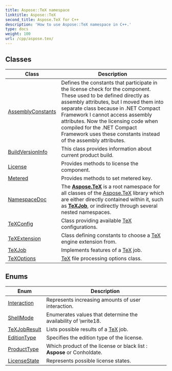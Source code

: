 ```yaml
---
title: Aspose::TeX namespace
linktitle: Aspose::TeX
second_title: Aspose.TeX for C++
description: 'How to use Aspose::TeX namespace in C++.'
type: docs
weight: 100
url: /cpp/aspose.tex/
---
```




## Classes

| Class | Description |
| --- | --- |
| [AssemblyConstants](./assemblyconstants/) | Defines the constants that participate in the license check for the component. These used to be defined directly as assembly attributes, but I moved them into separate class because in .NET Compact Framework I cannot access assembly attributes. Now the licensing code when compiled for the .NET Compact Framework uses these constants instead of the assembly attributes. |
| [BuildVersionInfo](./buildversioninfo/) | This class provides information about current product build. |
| [License](./license/) | Provides methods to license the component. |
| [Metered](./metered/) | Provides methods to set metered key. |
| [NamespaceDoc](./namespacedoc/) | The **[Aspose.TeX](./)** is a root namespace for all classes of the [Aspose.TeX](./) library which are either directly contained within it, such as **[TeXJob](./texjob/)**, or indirectly through several nested namespaces. |
| [TeXConfig](./texconfig/) | Class providing available [TeX](./) configurations. |
| [TeXExtension](./texextension/) | Class defining constants to choose a [TeX](./) engine extension from. |
| [TeXJob](./texjob/) | Implements features of a [TeX](./) job. |
| [TeXOptions](./texoptions/) | [TeX](./) file processing options class. |
## Enums

| Enum | Description |
| --- | --- |
| [Interaction](./interaction/) | Represents increasing amounts of user interaction. |
| [ShellMode](./shellmode/) | Enumerates values that determine the availability of \write18. |
| [TeXJobResult](./texjobresult/) | Lists possible results of a [TeX](./) job. |
| [EditionType](./editiontype/) | Specifies the edition type of the license. |
| [ProductType](./producttype/) | Which product of the license or black list : **Aspose** or Conholdate. |
| [LicenseState](./licensestate/) | Represents possible license states. |
